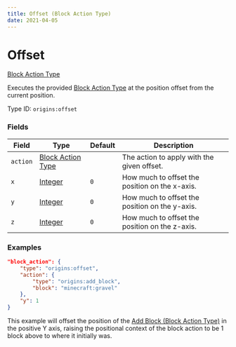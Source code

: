 ```yaml
---
title: Offset (Block Action Type)
date: 2021-04-05
---
```


# Offset

[Block Action Type](../block_action_types.md)

Executes the provided [Block Action Type](../block_action_types.md) at the position offset from the current position.

Type ID: `origins:offset`


### Fields

Field  | Type | Default | Description
-------|------|---------|-------------
`action` | [Block Action Type](../block_action_types.md) | | The action to apply with the given offset.
`x` | [Integer](../data_types/integer.md) | `0` | How much to offset the position on the x-axis.
`y` | [Integer](../data_types/integer.md) | `0` | How much to offset the position on the y-axis.
`z` | [Integer](../data_types/integer.md) | `0` | How much to offset the position on the z-axis.


### Examples

```json
"block_action": {
    "type": "origins:offset",
    "action": {
        "type": "origins:add_block",
        "block": "minecraft:gravel"
    },
    "y": 1
}
```

This example will offset the position of the [Add Block (Block Action Type)](../block_action_types/add_block.md) in the positive Y axis, raising the positional context of the block action to be 1 block above to where it initially was.
